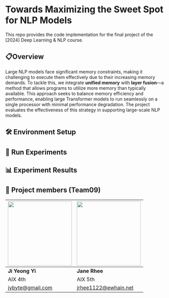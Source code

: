# Towards Maximizing the Sweet Spot for NLP Models
This repo provides the code implementation for the final project of the [2024] Deep Learning & NLP course.

## 📋Overview
Large NLP models face significant memory constraints, making it challenging to execute them effectively due to their increasing memory demands. To tackle this, we integrate **unified memory** with **layer fusion**—a method that allows programs to utilize more memory than typically available. This approach seeks to balance memory efficiency and performance, enabling large Transformer models to run seamlessly on a single processor with minimal performance degradation. The project evaluates the effectiveness of this strategy in supporting large-scale NLP models.


## 🛠 Environment Setup



## 👟 Run Experiments



## 📊 Experiment Results



## 🌟 Project members (Team09)

| <img width="200" src="https://user-images.githubusercontent.com/68412683/206727359-a653906e-0847-4702-a7e4-4c1ac532bd46.png"/> | <img width="200" src="https://user-images.githubusercontent.com/68412683/206727359-a653906e-0847-4702-a7e4-4c1ac532bd46.png"/> |
| --- | --- |
| **Ji Yeong Yi** | **Jane Rhee** |
| AIX 4th | AIX 5th |
| jybyte@gmail.com | jrhee1122@ewhain.net |
